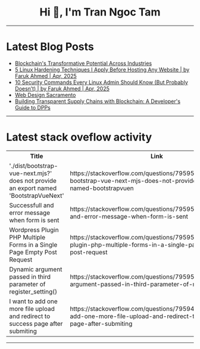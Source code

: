 <h1 align="center">Hi 👋, I'm Tran Ngoc Tam</h1>

---

# Latest Blog Posts 
<!-- BLOG-POST-LIST:START -->
- [Blockchain&#39;s Transformative Potential Across Industries](https://dev.to/rachellovestowrite/blockchains-transformative-potential-across-industries-5eec)
- [5 Linux Hardening Techniques I Apply Before Hosting Any Website | by Faruk Ahmed | Apr, 2025](https://dev.to/cyberwebpen/5-linux-hardening-techniques-i-apply-before-hosting-any-website-by-faruk-ahmed-apr-2025-1hmg)
- [10 Security Commands Every Linux Admin Should Know &lpar;But Probably Doesn’t&rpar; | by Faruk Ahmed | Apr, 2025](https://dev.to/cyberwebpen/10-security-commands-every-linux-admin-should-know-but-probably-doesnt-by-faruk-ahmed-apr-4igh)
- [Web Design Sacramento](https://dev.to/websitedesignsacramento/web-design-sacramento-52f2)
- [Building Transparent Supply Chains with Blockchain: A Developer&#39;s Guide to DPPs](https://dev.to/arkhan/building-transparent-supply-chains-with-blockchain-a-developers-guide-to-dpps-3f1k)
<!-- BLOG-POST-LIST:END -->

---

# Latest stack oveflow activity
<table>
  <tr><th>Title</th><th>Link</th></tr>
  <!-- STACKOVERFLOW:START --><tr><td>&#39;./dist/bootstrap-vue-next.mjs?&#39; does not provide an export named &#39;BootstrapVueNext&#39;</td><td>https://stackoverflow.com/questions/79595484/dist-bootstrap-vue-next-mjs-does-not-provide-an-export-named-bootstrapvuen</td></tr><tr><td>Successfull and error message when form is sent</td><td>https://stackoverflow.com/questions/79595179/successfull-and-error-message-when-form-is-sent</td></tr><tr><td>Wordpress Plugin PHP Multiple Forms in a Single Page Empty Post Request</td><td>https://stackoverflow.com/questions/79595142/wordpress-plugin-php-multiple-forms-in-a-single-page-empty-post-request</td></tr><tr><td>Dynamic argument passed in third parameter of register_setting&lpar;&rpar;</td><td>https://stackoverflow.com/questions/79595114/dynamic-argument-passed-in-third-parameter-of-register-setting</td></tr><tr><td>I want to add one more file upload and redirect to success page after submiting</td><td>https://stackoverflow.com/questions/79594995/i-want-to-add-one-more-file-upload-and-redirect-to-success-page-after-submiting</td></tr><!-- STACKOVERFLOW:END -->
</table>

---


